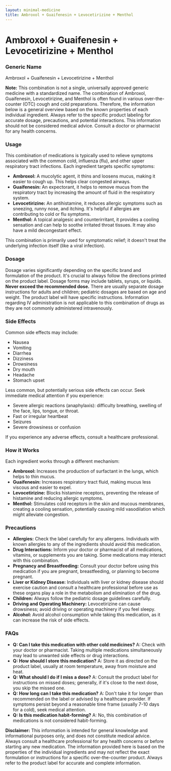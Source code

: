 ```yaml
---
layout: minimal-medicine
title: Ambroxol + Guaifenesin + Levocetirizine + Menthol
---
```


# Ambroxol + Guaifenesin + Levocetirizine + Menthol
### Generic Name
Ambroxol + Guaifenesin + Levocetirizine + Menthol


**Note:** This combination is not a single, universally approved generic medicine with a standardized name.  The combination of Ambroxol, Guaifenesin, Levocetirizine, and Menthol is often found in various over-the-counter (OTC) cough and cold preparations.  Therefore, the information below is a general overview based on the known properties of each individual ingredient.  Always refer to the specific product labeling for accurate dosage, precautions, and potential interactions.  This information should not be considered medical advice. Consult a doctor or pharmacist for any health concerns.


### Usage

This combination of medications is typically used to relieve symptoms associated with the common cold, influenza (flu), and other upper respiratory tract infections. Each ingredient targets specific symptoms:

* **Ambroxol:** A mucolytic agent, it thins and loosens mucus, making it easier to cough up.  This helps clear congested airways.
* **Guaifenesin:** An expectorant, it helps to remove mucus from the respiratory tract by increasing the amount of fluid in the respiratory system.
* **Levocetirizine:** An antihistamine, it reduces allergic symptoms such as sneezing, runny nose, and itching.  It's helpful if allergies are contributing to cold or flu symptoms.
* **Menthol:** A topical analgesic and counterirritant, it provides a cooling sensation and can help to soothe irritated throat tissues.  It may also have a mild decongestant effect.


This combination is primarily used for symptomatic relief; it doesn't treat the underlying infection itself (like a viral infection).


### Dosage

Dosage varies significantly depending on the specific brand and formulation of the product. It's crucial to always follow the directions printed on the product label.  Dosage forms may include tablets, syrups, or liquids.   **Never exceed the recommended dose.**  There are usually separate dosage instructions for adults and children; pediatric dosages are based on age and weight.  The product label will have specific instructions. Information regarding IV administration is not applicable to this combination of drugs as they are not commonly administered intravenously.


### Side Effects

Common side effects may include:

* Nausea
* Vomiting
* Diarrhea
* Dizziness
* Drowsiness
* Dry mouth
* Headache
* Stomach upset

Less common, but potentially serious side effects can occur.  Seek immediate medical attention if you experience:

* Severe allergic reactions (anaphylaxis): difficulty breathing, swelling of the face, lips, tongue, or throat.
* Fast or irregular heartbeat
* Seizures
* Severe drowsiness or confusion


If you experience any adverse effects, consult a healthcare professional.


### How it Works

Each ingredient works through a different mechanism:

* **Ambroxol:** Increases the production of surfactant in the lungs, which helps to thin mucus.
* **Guaifenesin:** Increases respiratory tract fluid, making mucus less viscous and easier to expel.
* **Levocetirizine:** Blocks histamine receptors, preventing the release of histamine and reducing allergic symptoms.
* **Menthol:** Stimulates cold receptors in the skin and mucous membranes, creating a cooling sensation, potentially causing mild vasodilation which might alleviate congestion.


### Precautions

* **Allergies:** Check the label carefully for any allergens.  Individuals with known allergies to any of the ingredients should avoid this medication.
* **Drug Interactions:** Inform your doctor or pharmacist of all medications, vitamins, or supplements you are taking.  Some medications may interact with this combination.
* **Pregnancy and Breastfeeding:** Consult your doctor before using this medication if you are pregnant, breastfeeding, or planning to become pregnant.
* **Liver or Kidney Disease:** Individuals with liver or kidney disease should exercise caution and consult a healthcare professional before use as these organs play a role in the metabolism and elimination of the drug.
* **Children:**  Always follow the pediatric dosage guidelines carefully.
* **Driving and Operating Machinery:** Levocetirizine can cause drowsiness; avoid driving or operating machinery if you feel sleepy.
* **Alcohol:** Avoid alcohol consumption while taking this medication, as it can increase the risk of side effects.



### FAQs

* **Q: Can I take this medication with other cold medicines?**  A: Check with your doctor or pharmacist.  Taking multiple medications simultaneously may lead to unwanted side effects or drug interactions.
* **Q: How should I store this medication?** A: Store it as directed on the product label, usually at room temperature, away from moisture and heat.
* **Q: What should I do if I miss a dose?** A: Consult the product label for instructions on missed doses; generally, if it's close to the next dose, you skip the missed one.
* **Q: How long can I take this medication?** A:  Don't take it for longer than recommended on the label or advised by a healthcare provider.  If symptoms persist beyond a reasonable time frame (usually 7-10 days for a cold), seek medical attention.
* **Q: Is this medication habit-forming?** A: No, this combination of medications is not considered habit-forming.


**Disclaimer:** This information is intended for general knowledge and informational purposes only, and does not constitute medical advice. Always consult a healthcare professional for any health concerns or before starting any new medication.  The information provided here is based on the properties of the individual ingredients and may not reflect the exact formulation or instructions for a specific over-the-counter product.  Always refer to the product label for accurate and complete information.
